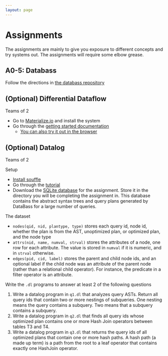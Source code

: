 ```yaml
---
layout: page
---
```


# Assignments

The assignments are mainly to give you exposure to different concepts and try  systems out.  The assignments will require some elbow grease.

## A0-5: Databass

Follow the directions in [the databass repository](https://github.com/w6113/databass-public/tree/master/docs)



## (Optional) Differential Dataflow

Teams of 2

* Go to [Materialize.io](http://materialize.io) and install the system 
* Go through the [getting started documentation](https://materialize.io/docs/get-started/)
  * [You can also try it out in the browser](https://materialize.io/docs/katacoda/?intro-wikipedia)


## (Optional) Datalog

Teams of 2

Setup

* [Install souffle](https://souffle-lang.github.io/install)
* Go through the [tutorial](https://souffle-lang.github.io/tutorial)
* Download the [SQLite database](https://github.com/w6113/databass/blob/master/docs/a5.db?raw=true) for the assignment.  Store it in the directory you will be completing the assignment in.  This database contains the abstract syntax trees and query plans generated by DataBass for a large number of queries.  

The dataset

* `nodes(qid, nid, plantype, type)` stores each query id, node id, whether the plan is from the AST, unoptimized plan, or optimized plan, and the node type
* `attrs(nid, name, numval, strval)` stores the attributes of a node, one row for each attribute.  The value is stored in `numval` if it is numeric, and in `strval` otherwise.
* `edges(pid, cid, label)` stores the parent and child node ids, and an optional label if the child node was an attribute of the parent node (rather than a relational child operator).  For instance, the predicate in a filter operator is an attribute.


Write the `.dl` programs to answer at least 2 of the following questions

1. Write a datalog program in `q1.dl` that analyzes query ASTs.  Return all query ids that contain two or more nestings of subqueries. One nesting means the query contains a subquery.  Two means that a subquery contains a subquery.
1. Write a datalog program in `q2.dl` that finds all query ids whose optimized plan contains one or more Hash Join operators between tables T3 and T4.
1. Write a datalog program in `q3.dl` that returns the query ids of all optimized plans that contain one or more hash paths.  A hash path (a made up term) is a path from the root to a leaf operator that contains exactly one HashJoin operator.



